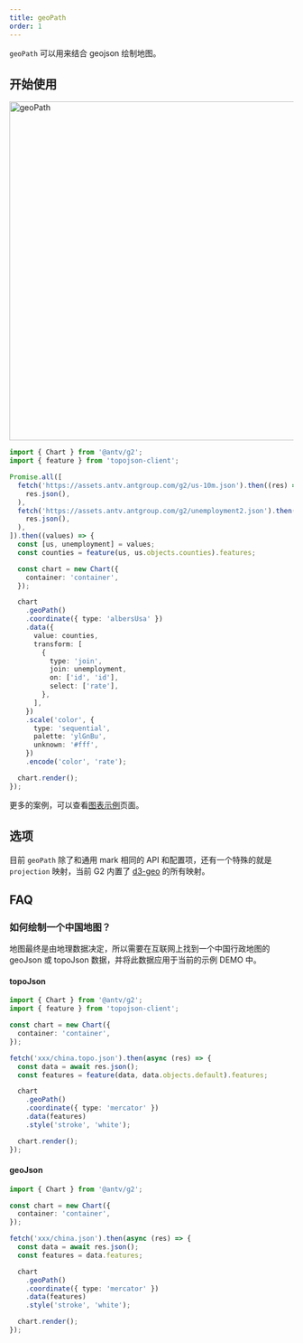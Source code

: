 ```yaml
---
title: geoPath
order: 1
---
```


`geoPath` 可以用来结合 geojson 绘制地图。

## 开始使用

<img alt="geoPath" src="https://mdn.alipayobjects.com/huamei_qa8qxu/afts/img/A*vcI7RqX24U0AAAAAAAAAAAAADmJ7AQ/original" width="600" />

```ts
import { Chart } from '@antv/g2';
import { feature } from 'topojson-client';

Promise.all([
  fetch('https://assets.antv.antgroup.com/g2/us-10m.json').then((res) =>
    res.json(),
  ),
  fetch('https://assets.antv.antgroup.com/g2/unemployment2.json').then((res) =>
    res.json(),
  ),
]).then((values) => {
  const [us, unemployment] = values;
  const counties = feature(us, us.objects.counties).features;

  const chart = new Chart({
    container: 'container',
  });

  chart
    .geoPath()
    .coordinate({ type: 'albersUsa' })
    .data({
      value: counties,
      transform: [
        {
          type: 'join',
          join: unemployment,
          on: ['id', 'id'],
          select: ['rate'],
        },
      ],
    })
    .scale('color', {
      type: 'sequential',
      palette: 'ylGnBu',
      unknown: '#fff',
    })
    .encode('color', 'rate');

  chart.render();
});
```

更多的案例，可以查看[图表示例](/examples)页面。

## 选项

目前 `geoPath` 除了和通用 mark 相同的 API 和配置项，还有一个特殊的就是 `projection` 映射，当前 G2 内置了 [d3-geo](https://github.com/d3/d3-geo) 的所有映射。

## FAQ

### 如何绘制一个中国地图？

地图最终是由地理数据决定，所以需要在互联网上找到一个中国行政地图的 geoJson 或 topoJson 数据，并将此数据应用于当前的示例 DEMO 中。

#### topoJson

```ts
import { Chart } from '@antv/g2';
import { feature } from 'topojson-client';

const chart = new Chart({
  container: 'container',
});

fetch('xxx/china.topo.json').then(async (res) => {
  const data = await res.json();
  const features = feature(data, data.objects.default).features;

  chart
    .geoPath()
    .coordinate({ type: 'mercator' })
    .data(features)
    .style('stroke', 'white');

  chart.render();
});
```

#### geoJson

```ts
import { Chart } from '@antv/g2';

const chart = new Chart({
  container: 'container',
});

fetch('xxx/china.json').then(async (res) => {
  const data = await res.json();
  const features = data.features;

  chart
    .geoPath()
    .coordinate({ type: 'mercator' })
    .data(features)
    .style('stroke', 'white');

  chart.render();
});
```
